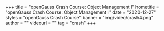 +++
    title = "openGauss Crash Course: Object Management I"
    hometitle = "openGauss Crash Course: Object Management I"
    date = "2020-12-27"
    styles = "openGauss Crash Course"
    banner = "img/video/crash4.png"
    author = ""
    videourl = ""
    tag = "crash"
+++